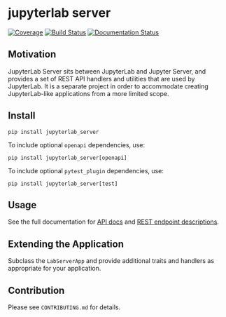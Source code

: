 # jupyterlab server

[![Coverage](https://codecov.io/gh/jupyterlab/jupyterlab_server/branch/master/graph/badge.svg)](https://codecov.io/gh/jupyterlab/jupyterlab_server)
[![Build Status](https://github.com/jupyterlab/jupyterlab_server/workflows/Tests/badge.svg?branch=master)](https://github.com/jupyterlab/jupyterlab_server/actions?query=branch%3Amaster+workflow%3A%22Tests%22)
[![Documentation Status](https://readthedocs.org/projects/jupyterlab_server/badge/?version=stable)](http://jupyterlab_server.readthedocs.io/en/stable/)

## Motivation

JupyterLab Server sits between JupyterLab and Jupyter Server, and provides a
set of REST API handlers and utilities that are used by JupyterLab. It is a separate project in order to
accommodate creating JupyterLab-like applications from a more limited scope.

## Install

`pip install jupyterlab_server`

To include optional `openapi` dependencies, use:

`pip install jupyterlab_server[openapi]`

To include optional `pytest_plugin` dependencies, use:

`pip install jupyterlab_server[test]`

## Usage

See the full documentation for [API docs](https://jupyterlab-server.readthedocs.io/en/stable/api/index.html) and [REST endpoint descriptions](https://jupyterlab-server.readthedocs.io/en/stable/api/rest.html).

## Extending the Application

Subclass the `LabServerApp` and provide additional traits and handlers as appropriate for your application.

## Contribution

Please see `CONTRIBUTING.md` for details.
